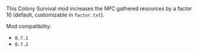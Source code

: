 This Colony Survival mod increases the NPC gathered resources by a factor 10 (default, customizable in `factor.txt`).

Mod compatibility:   

- `0.7.1`
- `0.7.2`